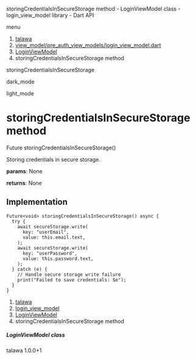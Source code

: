 




storingCredentialsInSecureStorage method - LoginViewModel class - login\_view\_model library - Dart API







menu

1. [talawa](../../index.html)
2. [view\_model/pre\_auth\_view\_models/login\_view\_model.dart](../../view_model_pre_auth_view_models_login_view_model/view_model_pre_auth_view_models_login_view_model-library.html)
3. [LoginViewModel](../../view_model_pre_auth_view_models_login_view_model/LoginViewModel-class.html)
4. storingCredentialsInSecureStorage method

storingCredentialsInSecureStorage


dark\_mode

light\_mode




# storingCredentialsInSecureStorage method


Future<void>
storingCredentialsInSecureStorage()

Storing credentials in secure storage.

**params**:
None

**returns**:
None


## Implementation

```
Future<void> storingCredentialsInSecureStorage() async {
  try {
    await secureStorage.write(
      key: "userEmail",
      value: this.email.text,
    );
    await secureStorage.write(
      key: "userPassword",
      value: this.password.text,
    );
  } catch (e) {
    // Handle secure storage write failure
    print("Failed to save credentials: $e");
  }
}
```

 


1. [talawa](../../index.html)
2. [login\_view\_model](../../view_model_pre_auth_view_models_login_view_model/view_model_pre_auth_view_models_login_view_model-library.html)
3. [LoginViewModel](../../view_model_pre_auth_view_models_login_view_model/LoginViewModel-class.html)
4. storingCredentialsInSecureStorage method

##### LoginViewModel class





talawa
1.0.0+1






